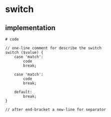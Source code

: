 switch
======

implementation
--------------
```
# code

// one-line comment for describe the switch
switch ($value) {
    case 'match':
        code
        break;

    case 'match':
        code
        break;

    default:
        break;
}

// after end-bracket a new-line for separator
```